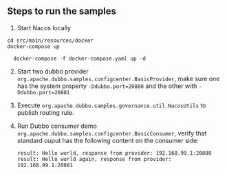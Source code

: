 ## Steps to run the samples

1. Start Nacos locally

  ```
  cd src/main/resources/docker
  docker-compose up

    docker-compose -f docker-compose.yaml up -d 
  ```
  
2. Start two dubbo provider `org.apache.dubbo.samples.configcenter.BasicProvider`, make sure one has the system property `-Ddubbo.port=20880` and the other with `-Ddubbo.port=20881`

3. Execute `org.apache.dubbo.samples.governance.util.NacosUtils` to publish routing rule.

4. Run Dubbo consumer demo `org.apache.dubbo.samples.configcenter.BasicConsumer`, verify that standard ouput has the following content on the consumer side:

   ```
   result: Hello world, response from provider: 192.168.99.1:20880
   result: Hello world again, response from provider: 192.168.99.1:20881
   ```